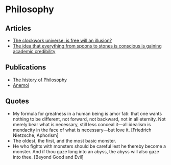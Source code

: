 # Philosophy

## Articles

- [The clockwork universe: is free will an illusion?](https://www.theguardian.com/news/2021/apr/27/the-clockwork-universe-is-free-will-an-illusion)
- [The idea that everything from spoons to stones is conscious is gaining academic credibility](https://qz.com/1184574/the-idea-that-everything-from-spoons-to-stones-are-conscious-is-gaining-academic-credibility/)

## Publications

- [The history of Philosophy](https://www.denizcemonduygu.com/philo/browse/)
- [Anemoi](https://en.wikipedia.org/wiki/Anemoi)

## Quotes

- My formula for greatness in a human being is amor fati: that one wants nothing to be different, not forward, not backward, not in all eternity. Not merely bear what is necessary, still less conceal it—all idealism is mendacity in the face of what is necessary—but love it. [Friedrich Nietzsche, Aphorism]
- The oldest, the first, and the most basic monster.
- He who fights with monsters should be careful lest he thereby become a monster. And if thou gaze long into an abyss, the abyss will also gaze into thee. [Beyond Good and Evil]
